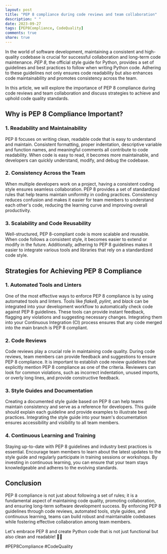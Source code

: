 ```yaml
---
layout: post
title: "PEP 8 compliance during code reviews and team collaboration"
description: " "
date: 2023-09-27
tags: [PEP8Compliance, CodeQuality]
comments: true
share: true
---
```


In the world of software development, maintaining a consistent and high-quality codebase is crucial for successful collaboration and long-term code maintenance. *PEP 8*, the official style guide for Python, provides a set of guidelines and best practices to follow when writing Python code. Adhering to these guidelines not only ensures code readability but also enhances code maintainability and promotes consistency across the team.

In this article, we will explore the importance of PEP 8 compliance during code reviews and team collaboration and discuss strategies to achieve and uphold code quality standards.

## Why is PEP 8 Compliance Important?

### 1. Readability and Maintainability

PEP 8 focuses on writing clean, readable code that is easy to understand and maintain. Consistent formatting, proper indentation, descriptive variable and function names, and meaningful comments all contribute to code readability. When code is easy to read, it becomes more maintainable, and developers can quickly understand, modify, and debug the codebase.

### 2. Consistency Across the Team

When multiple developers work on a project, having a consistent coding style ensures seamless collaboration. PEP 8 provides a set of standardized rules that help teams maintain uniformity in coding practices. Consistency reduces confusion and makes it easier for team members to understand each other's code, reducing the learning curve and improving overall productivity.

### 3. Scalability and Code Reusability

Well-structured, PEP 8-compliant code is more scalable and reusable. When code follows a consistent style, it becomes easier to extend or modify in the future. Additionally, adhering to PEP 8 guidelines makes it easier to integrate various tools and libraries that rely on a standardized code style.

## Strategies for Achieving PEP 8 Compliance

### 1. Automated Tools and Linters

One of the most effective ways to enforce PEP 8 compliance is by using automated tools and linters. Tools like *flake8*, *pylint*, and *black* can be integrated into your development workflow to automatically check code against PEP 8 guidelines. These tools can provide instant feedback, flagging any violations and suggesting necessary changes. Integrating them into your Continuous Integration (CI) process ensures that any code merged into the main branch is PEP 8 compliant.

### 2. Code Reviews

Code reviews play a crucial role in maintaining code quality. During code reviews, team members can provide feedback and suggestions to ensure PEP 8 compliance. It is important to establish code review guidelines that explicitly mention PEP 8 compliance as one of the criteria. Reviewers can look for common violations, such as incorrect indentation, unused imports, or overly long lines, and provide constructive feedback.

### 3. Style Guides and Documentation

Creating a documented style guide based on PEP 8 can help teams maintain consistency and serve as a reference for developers. This guide should explain each guideline and provide examples to illustrate best practices. Integrating the style guide into your team's documentation ensures accessibility and visibility to all team members.

### 4. Continuous Learning and Training

Staying up-to-date with PEP 8 guidelines and industry best practices is essential. Encourage team members to learn about the latest updates to the style guide and regularly participate in training sessions or workshops. By investing in continuous learning, you can ensure that your team stays knowledgeable and adheres to the evolving standards.

## Conclusion

PEP 8 compliance is not just about following a set of rules; it is a fundamental aspect of maintaining code quality, promoting collaboration, and ensuring long-term software development success. By enforcing PEP 8 guidelines through code reviews, automated tools, style guides, and continuous learning, teams can build robust and maintainable codebases while fostering effective collaboration among team members.

Let's embrace PEP 8 and create Python code that is not just functional but also clean and readable! 🐍✨

\#PEP8Compliance #CodeQuality
